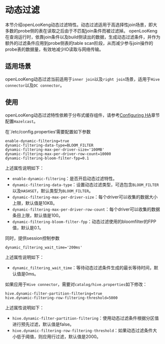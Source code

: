 # 动态过滤

本节介绍openLooKeng动态过滤特性。动态过滤适用于高选择性join场景，即大多数的probe侧的表在读取之后由于不匹配join条件而被过滤掉。
openLooKeng在查询运行时，依靠join条件以及build侧读出的数据，生成动态过滤条件，并作为额外的过滤条件应用到probe侧表的table scan阶段，从而减少参与join操作的probe表的数据量，有效地减少IO读取与网络传输。

## 适用场景
openLooKeng动态过滤当前适用于`inner join`以及`right join`场景，适用于`Hive connector`以及`DC connector`。

## 使用
openLooKeng动态过滤特性依赖于分布式缓存组件，请参考[Configuring HA](../installation/deployment-ha.md)章节配置`Hazelcast`。

在`/etc/config.properties‘需要配置如下参数

``` properties
enable-dynamic-filtering=true
dynamic-filtering-data-type=BLOOM_FILTER
dynamic-filtering-max-per-driver-size='100MB'
dynamic-filtering-max-per-driver-row-count=10000
dynamic-filtering-bloom-filter-fpp=0.1
```

上述属性说明如下：

- `enable-dynamic-filtering`：是否开启动态过滤特性。
- `dynamic-filtering-data-type`：设置动态过滤类型，可选包含`BLOOM_FILTER`以及`HASHSET`，默认类型为`BLOOM_FILTER`。
- `dynamic-filtering-max-per-driver-size`：每个driver可以收集的数据大小上限，默认值是10KB。
- `dynamic-filtering-max-per-driver-row-count`：每个driver可以收集的数据条目上限，默认值是100。
- `dynamic-filtering-bloom-filter-fpp`：动态过滤使用的bloomfilter的FPP值，默认是0.1。

同时，提供session控制参数
``` properties
dynamic_filtering_wait_time='200ms'
```
上述属性说明如下：
- `dynamic_filtering_wait_time`：等待动态过滤条件生成的最长等待时间，默认值是0ms。

如果应用于`Hive connector`，需要对`catalog/hive.properties`如下修改：
``` properties
hive.dynamic-filter-partition-filtering=true
hive.dynamic-filtering-row-filtering-threshold=5000
```
上述属性说明如下：
- `hive.dynamic-filter-partition-filtering`：使用动态过滤条件根据分区值进行预先过滤，默认值是false。
- `hive.dynamic-filtering-row-filtering-threshold`：如果动态过滤条件大小低于阈值，则应用行过滤，默认值是2000。

